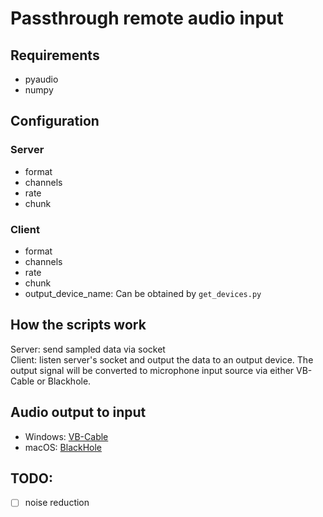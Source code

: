 # Passthrough remote audio input
## Requirements
- pyaudio
- numpy

## Configuration
### Server
- format
- channels
- rate
- chunk
### Client
- format
- channels
- rate
- chunk
- output_device_name: Can be obtained by `get_devices.py`

## How the scripts work
Server: send sampled data via socket  
Client: listen server's socket and output the data to an output device. 
The output signal will be converted to microphone input source via either VB-Cable or Blackhole.

## Audio output to input
- Windows: [VB-Cable](https://vb-audio.com/Cable/)
- macOS: [BlackHole](https://github.com/ExistentialAudio/BlackHole)

## TODO:
- [ ] noise reduction
